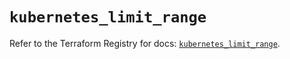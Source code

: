 # `kubernetes_limit_range`

Refer to the Terraform Registry for docs: [`kubernetes_limit_range`](https://registry.terraform.io/providers/hashicorp/kubernetes/2.15.0/docs/resources/limit_range).
